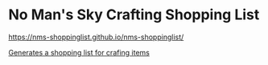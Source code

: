 # No Man's Sky Crafting Shopping List

https://nms-shoppinglist.github.io/nms-shoppinglist/

[Generates a shopping list for crafing items](https://nms-shoppinglist.github.io/)
